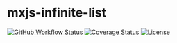 # mxjs-infinite-list

[![GitHub Workflow Status](https://img.shields.io/github/actions/workflow/status/miaoxing/mxjs-infinite-list/build.yml?style=flat-square)](https://github.com/miaoxing/mxjs-infinite-list/actions)
[![Coverage Status](https://img.shields.io/coveralls/miaoxing/mxjs-infinite-list.svg?style=flat-square)](https://coveralls.io/r/miaoxing/mxjs-infinite-list)
[![License](http://img.shields.io/badge/license-MIT-brightgreen.svg?style=flat-square)](http://www.opensource.org/licenses/MIT)
